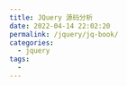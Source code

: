 ```yaml
---
title: JQuery 源码分析
date: 2022-04-14 22:02:20
permalink: /jquery/jq-book/
categories:
  - jquery
tags:
  - 
---
```


<ClientOnly>
<Pdf src="/assets/pdf/Jquery1.2.6源码分析.pdf"/>
</ClientOnly>